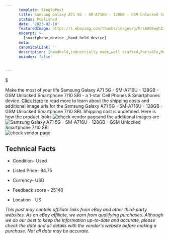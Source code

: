 ```yaml
---
      template: SinglePost
      title: Samsung Galaxy A71 5G - SM-A716U - 128GB - GSM Unlocked Smartphone 7/10 SBI
      status: Published
      date: '2023-02-10'
      featuredImage: https://i.ebayimg.com/thumbs/images/g/hrsAAOSwghZiQxDq/s-l225.jpg
      excerpt: >-
        [smartphone,device ,hand held device]
      meta:
      canonicalLink: ''
      description: [handheld,industrially made,well crafted,Portable,Mobile,Compact,Convenient,Lightweight,Maneuverable,Man-portable,Miniature,Carriable,Hand-held,Light,Holdable,Transportable,Mobile device,Pocket-sized,On-the-go,Wireless,Cordless,Compact size,Convenient size, smartphone,device ,hand held device]
      noindex: false
        
        
---
```

$

Make the most of your life Samsung Galaxy A71 5G - SM-A716U - 128GB - GSM Unlocked Smartphone 7/10 SBI - a 1-star Cell Phones & Smartphones device. [Click Here](https://www.ebay.com/itm/175219758127?hash=item28cbe9542f%3Ag%3AhrsAAOSwghZiQxDq&mkevt=1&mkcid=1&mkrid=711-53200-19255-0&campid=%253CePNCampaignId%253E&customid=%253CreferenceId%253E&toolid=10049) to read more to learn about the shipping costs and additional image urls for the Samsung Galaxy A71 5G - SM-A716U - 128GB - GSM Unlocked Smartphone 7/10 SBI. Shipping cost is undefined. Here is how the product looks ![check vendor page](https://i.ebayimg.com/thumbs/images/g/hrsAAOSwghZiQxDq/s-l225.jpg)and the additional images are![Samsung Galaxy A71 5G - SM-A716U - 128GB - GSM Unlocked Smartphone 7/10 SBI](https://i.ebayimg.com/images/g/hrsAAOSwghZiQxDq/s-l640.jpg)![check vendor page]()



 ## Technical Facts 



     
      

 - Condition- Used 


      

 - Listed Price- 94.75 


      

 - Currency- USD 


      

 - Feedback score - 25148 


      

 - Location - US 


      
      

 *_This post may contain affiliate links from eBay and other third-party websites. As an eBay affiliate, we earn from qualifying purchases. Although we do our best to keep the information up-to-date and accurate, please check the date and all details with the vendor's website before making a purchase. Not all data may be accurate._*






